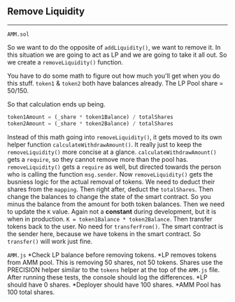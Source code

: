 ## Remove Liquidity

---

`AMM.sol`

So we want to do the opposite of `addLiquidity()`, we want to remove it.
In this situation we are going to act as LP and we are going to take it all out.
So we create a `removeLiquidity()` function.

You have to do some math to figure out how much you'll get when you do this stuff.
`token1` & `token2` both have balances already.
The LP Pool share = 50/150.

So that calculation ends up being.

```js
token1Amount = (_share * token1Balance) / totalShares
token2Amount = (_share * token2Balance) / totalShares
```

Instead of this math going into `removeLiquidity()`, it gets moved to its own helper function `calculateWithdrawAmount()`.
It really just to keep the `removeLiquidity()` more concise at a glance.
`calculateWithdrawAmount()` gets a `require`, so they cannot remove more than the pool has.
`removeLiquidity()` gets a `require` as well, but directed towards the person who is calling the function `msg.sender`.
Now `removeLiquidity()` gets the busniess logic for the actual removal of tokens.
We need to deduct their shares from the `mapping`.
Then right after, deduct the `totalShares`.
Then change the balances to change the state of the smart contract.
So you minus the balance from the amount for both token balances.
Then we need to update the `K` value. Again not a **constant** during development, but it is when in production.
`K = token1Balance * token2Balance`.
Then transfer tokens back to the user.
No need for `transferFrom()`. The smart contract is the sender here, because we have tokens in the smart contract. So `transfer()` will work just fine.

`AMM.js`
\*Check LP balance before removing tokens.
\*LP removes tokens from AMM pool. This is removing 50 shares, not 50 tokens. Shares use the PRECISION helper similar to the `tokens` helper at the top of the `AMM.js` file.
After running these tests, the console should log the differences.
\*LP should have 0 shares.
\*Deployer should have 100 shares.
\*AMM Pool has 100 total shares.
